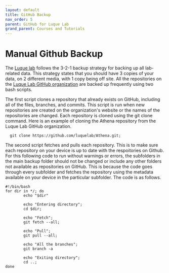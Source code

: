 ```yaml
---
layout: default
title: GitHub Backup  
nav_order: 5
parent: GitHub for Luque Lab
grand_parent: Courses and Tutorials
---
```

# Manual Github Backup

The [Luque lab](https://www.luquelab.com/team.html) follows the 3-2-1 backup strategy for backing up all lab-related data. This strategy states that you should have 3 copies of your data, on 2 different media, with 1 copy being off site. All the repositories on the [Luque Lab GitHub organization](https://github.com/luquelab) are backed up frequently using two bash scripts. 

The first script clones a repository that already exists on GitHub, including all of the files, branches, and commits. This script is run when new repositories are created on the organization's website or the names of the repositories are changed. Each repository is cloned using the git clone command. Here is an example of cloning the Athena repository from the Luque Lab GitHub organization. 

```
  git clone https://github.com/luquelab/Athena.git;
```

The second script fetches and pulls each repository. This is to make sure each repository on your device is up to date with the respoitories on Github. For this following code to run without warnings or errors, the subfolders in the main backup folder should not be changed or include any other folders not available as repositories on GitHub. This is because the code goes through every subfolder and fetches the repository using the metadata available on your device in the particular subfolder. The code is as follows.

```
#!/bin/bash
for dir in */; do
        echo "$dir"

        echo "Entering directory";
        cd $dir;

        echo "Fetch";
        git fetch --all;

        echo "Pull";
        git pull --all;

        echo "All the branches";
        git branch -a

        echo "Exiting directory";
        cd ..;
done
```
